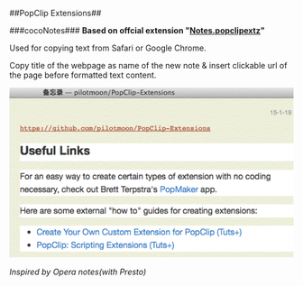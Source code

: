 ##PopClip Extensions##

###cocoNotes###
__Based on offcial extension "[Notes.popclipextz](https://github.com/pilotmoon/PopClip-Extensions/tree/master/extensions)"__

Used for copying text from Safari or Google Chrome.

Copy title of the webpage as name of the new note & insert clickable url of the page before formatted text content.

![Result](https://raw.githubusercontent.com/Joysr/PopClipExts/master/cocoNoteEx.png "Result")

_Inspired by Opera notes(with Presto)_
